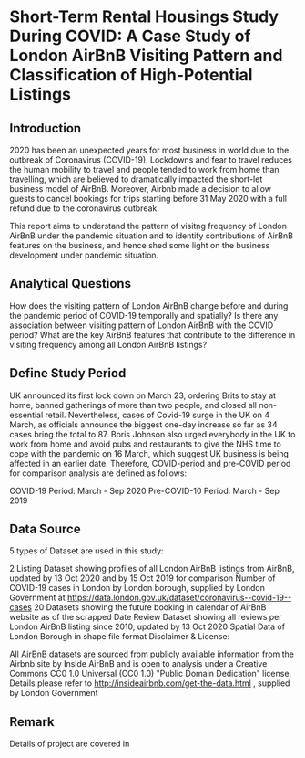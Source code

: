 # Short-Term Rental Housings Study During COVID: A Case Study of London AirBnB Visiting Pattern and Classification of High-Potential Listings

## Introduction

2020 has been an unexpected years for most business in world due to the outbreak
of Coronavirus (COVID-19). Lockdowns and fear to travel reduces the human
mobility to travel and people tended to work from home than travelling, which
are believed to dramatically impacted the short-let business model of AirBnB.
Moreover, Airbnb made a decision to allow guests to cancel bookings for trips
starting before 31 May 2020 with a full refund due to the coronavirus outbreak.

This report aims to understand the pattern of visitng frequency of London AirBnB
under the pandemic situation and to identify contributions of AirBnB features on
the business, and hence shed some light on the business development under
pandemic situation.

## Analytical Questions

How does the visiting pattern of London AirBnB change before and during the
pandemic period of COVID-19 temporally and spatially? Is there any association
between visiting pattern of London AirBnB with the COVID period? What are the
key AirBnB features that contribute to the difference in visiting frequency
among all London AirBnB listings?

## Define Study Period

UK announced its first lock down on March 23, ordering Brits to stay at home,
banned gatherings of more than two people, and closed all non-essential retail.
Nevertheless, cases of Covid-19 surge in the UK on 4 March, as officials
announce the biggest one-day increase so far as 34 cases bring the total to 87.
Boris Johnson also urged everybody in the UK to work from home and avoid pubs
and restaurants to give the NHS time to cope with the pandemic on 16 March,
which suggest UK business is being affected in an earlier date. Therefore,
COVID-period and pre-COVID period for comparison analysis are defined as
follows:

COVID-19 Period: March - Sep 2020 Pre-COVID-10 Period: March - Sep 2019

## Data Source

5 types of Dataset are used in this study:

2 Listing Dataset showing profiles of all London AirBnB listings from AirBnB,
updated by 13 Oct 2020 and by 15 Oct 2019 for comparison Number of COVID-19
cases in London by London borough, supplied by London Government at
https://data.london.gov.uk/dataset/coronavirus--covid-19--cases 20 Datasets
showing the future booking in calendar of AirBnB website as of the scrapped Date
Review Dataset showing all reviews per London AirBnB listing since 2010, updated
by 13 Oct 2020 Spatial Data of London Borough in shape file format Disclaimer &
License:

All AirBnB datasets are sourced from publicly available information from the
Airbnb site by Inside AirBnB and is open to analysis under a Creative Commons
CC0 1.0 Universal (CC0 1.0) "Public Domain Dedication" license. Details please
refer to http://insideairbnb.com/get-the-data.html , supplied by London
Government

## Remark
Details of project are covered in 